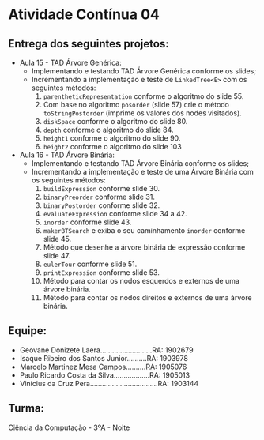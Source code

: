 # Atividade Contínua 04

## Entrega dos seguintes projetos:

* Aula 15 - TAD Árvore Genérica:
  * Implementando e testando TAD Árvore Genérica conforme os slides;
  * Incrementando a implementação e teste de ```LinkedTree<E>``` com os seguintes métodos: 
    1. ```parentheticRepresentation``` conforme o algoritmo do slide 55.
    2. Com base no algoritmo ```posorder``` (slide 57) crie o método ```toStringPostorder``` (imprime os valores dos nodes visitados).
    3. ```diskSpace``` conforme o algoritmo do slide 80.
    4. ```depth``` conforme o algoritmo do slide 84.
    5. ```height1``` conforme o algoritmo do slide 90.
    6. ```height2``` conforme o algoritmo do slide 103
* Aula 16 - TAD Árvore Binária:
  * Implementando e testando TAD Árvore Binária conforme os slides;
  * Incrementando a implementação e teste de uma Árvore Binária com os seguintes métodos: 
    1. ```buildExpression``` conforme slide 30.
    2. ```binaryPreorder``` conforme slide 31.
    3. ```binaryPostorder``` conforme slide 32.
    4. ```evaluateExpression``` conforme slide 34 a 42.
    5. ```inorder``` conforme slide 43.
    6. ```makerBTSearch``` e exiba o seu caminhamento ```inorder``` conforme slide 45.
    7. Método que desenhe a árvore binária de expressão conforme slide 47.
    8. ```eulerTour``` conforme slide 51.
    9. ```printExpression``` conforme slide 53.
    10. Método para contar os nodos esquerdos e externos de uma árvore binária.
    11. Método para contar os nodos direitos e externos de uma árvore binária.

## Equipe:
* Geovane Donizete Laera..........................RA: 1902679
* Isaque Ribeiro dos Santos Junior..........RA: 1903978
* Marcelo Martinez Mesa Campos..........RA: 1905076
* Paulo Ricardo Costa da Silva..................RA: 1905013
* Vinícius da Cruz Pera..................................RA: 1903144

## Turma:
Ciência da Computação - 3ºA - Noite
